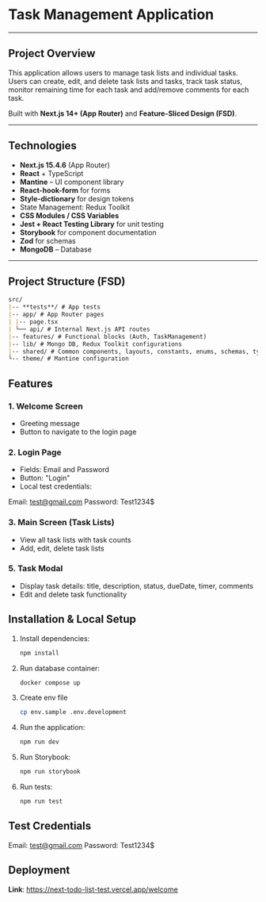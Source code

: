 # Task Management Application

---

## Project Overview

This application allows users to manage task lists and individual tasks. Users can create, edit, and delete task lists and tasks, track task status, monitor remaining time for each task and add/remove comments for each task.

Built with **Next.js 14+ (App Router)** and **Feature-Sliced Design (FSD)**.

---

## Technologies

- **Next.js 15.4.6** (App Router)
- **React** + TypeScript
- **Mantine** – UI component library
- **React-hook-form** for forms
- **Style-dictionary** for design tokens
- State Management: Redux Toolkit
- **CSS Modules / CSS Variables**
- **Jest + React Testing Library** for unit testing
- **Storybook** for component documentation
- **Zod** for schemas
- **MongoDB** – Database

---

## Project Structure (FSD)

```md
src/
|-- **tests**/ # App tests
|-- app/ # App Router pages
| |-- page.tsx
| └── api/ # Internal Next.js API routes
|-- features/ # Functional blocks (Auth, TaskManagement)
|-- lib/ # Mongo DB, Redux Toolkit configurations
|-- shared/ # Common components, layouts, constants, enums, schemas, types, middlewares and utils
└-- theme/ # Mantine configuration
```

## Features

### 1. Welcome Screen

- Greeting message
- Button to navigate to the login page

### 2. Login Page

- Fields: Email and Password
- Button: "Login"
- Local test credentials:

Email: test@gmail.com
Password: Test1234$

### 3. Main Screen (Task Lists)

- View all task lists with task counts
- Add, edit, delete task lists

### 5. Task Modal

- Display task details: title, description, status, dueDate, timer, comments
- Edit and delete task functionality

## Installation & Local Setup

1. Install dependencies:
   ```sh
   npm install
   ```
2. Run database container:
   ```sh
   docker compose up
   ```
3. Create env file
   ```sh
   cp env.sample .env.development
   ```
4. Run the application:
   ```sh
   npm run dev
   ```
5. Run Storybook:
   ```sh
   npm run storybook
   ```
6. Run tests:
   ```sh
   npm run test
   ```

## Test Credentials

Email: test@gmail.com
Password: Test1234$

## Deployment

**Link**: https://next-todo-list-test.vercel.app/welcome
